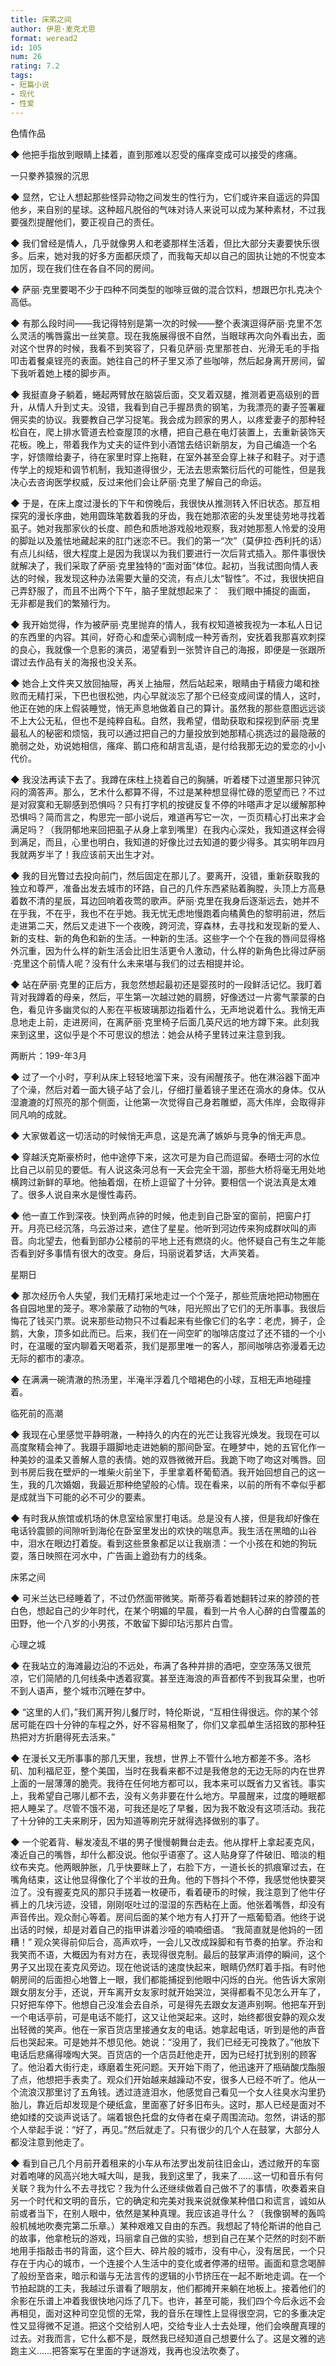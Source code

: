 ```yaml
---
title: 床笫之间
author: 伊恩·麦克尤恩
format: weread2
id: 105
num: 26
rating: 7.2
tags:
- 短篇小说
- 现代
- 性爱
---
```



色情作品

◆ 他把手指放到眼睛上揉着，直到那难以忍受的瘙痒变成可以接受的疼痛。


一只豢养猿猴的沉思

◆ 显然，它让人想起那些怪异动物之间发生的性行为，它们或许来自遥远的异国他乡，来自别的星球。这种超凡脱俗的气味对诗人来说可以成为某种素材，不过我要强烈提醒他们，要正视自己的责任。

◆ 我们曾经是情人，几乎就像男人和老婆那样生活着，但比大部分夫妻要快乐很多。后来，她对我的好多方面都厌烦了，而我每天却以自己的固执让她的不悦变本加厉，现在我们住在各自不同的房间。

◆ 萨丽·克里要喝不少于四种不同类型的咖啡豆做的混合饮料，想跟巴尔扎克决个高低。

◆ 有那么段时间——我记得特别是第一次的时候——整个表演逗得萨丽·克里不怎么灵活的嘴唇露出一丝笑意。现在我施展得很不自然，当眼球再次向外看出去，面对这个世界的时候，我看不到笑容了，只看见萨丽·克里那苍白、光滑无毛的手指叩击着餐桌锃亮的表面。她往自己的杯子里又添了些咖啡，然后起身离开房间，留下我听着她上楼的脚步声。

◆ 我挺直身子躺着，蜷起两臂放在脑袋后面，交叉着双腿，推测着更高级别的晋升，从情人升到丈夫。没错，我看到自己手握昂贵的钢笔，为我漂亮的妻子签署雇佣买卖的协议。我要教自己学习捉笔。我会成为顾家的男人，以疼爱妻子的那种轻松自在，爬上排水管道去检查屋顶的水槽，把自己悬在电灯装置上，去重新装饰天花板。晚上，带着我作为丈夫的证件到小酒馆去结识新朋友，为自己编造一个名字，好馈赠给妻子，待在家里时穿上拖鞋，在室外甚至会穿上袜子和鞋子。对于遗传学上的规矩和调节机制，我知道得很少，无法去思索繁衍后代的可能性，但是我决心去咨询医学权威，反过来他们会让萨丽·克里了解自己的命运。

◆ 于是，在床上度过漫长的下午和傍晚后，我很快从推测转入怀旧状态。那互相探究的漫长序曲，她用圆珠笔数着我的牙齿，我在她那浓密的头发里徒劳地寻找着虱子。她对我那家伙的长度、颜色和质地游戏般地观察，我对她那惹人怜爱的没用的脚趾以及羞怯地藏起来的肛门迷恋不已。我们的第一“次”（莫伊拉·西利托的话）有点儿纠结，很大程度上是因为我误以为我们要进行一次后背式插入。那件事很快就解决了，我们采取了萨丽·克里独特的“面对面”体位。起初，当我试图向情人表达的时候，我发现这种办法需要大量的交流，有点儿太“智性”。不过，我很快把自己弄舒服了，而且不出两个下午，脑子里就想起来了：
 
我们眼中捕捉的画面，
无非都是我们的繁殖行为。

◆ 我开始觉得，作为被萨丽·克里抛弃的情人，我有权知道被我视为一本私人日记的东西里的内容。其间，好奇心和虚荣心调制成一种芳香剂，安抚着我那喜欢刺探的良心，我就像一个息影的演员，渴望看到一张赞许自己的海报，即便是一张跟所谓过去作品有关的海报也没关系。

◆ 她合上文件夹又放回抽屉，再关上抽屉，然后站起来，眼睛由于精疲力竭和挫败而无精打采，下巴也很松弛，内心早就淡忘了那个已经变成间谍的情人，这时，他正在她的床上假装睡觉，悄无声息地做着自己的算计。虽然我的那些意图远远谈不上大公无私，但也不是纯粹自私。自然，我希望，借助获取和探视到萨丽·克里最私人的秘密和烦恼，我可以通过把自己的力量投放到她那精心挑选过的最隐蔽的脆弱之处，劝说她相信，瘙痒、鹅口疮和胡言乱语，是付给我那无边的爱恋的小小代价。

◆ 我没法再读下去了。我蹲在床柱上挠着自己的胸脯，听着楼下过道里那只钟沉闷的滴答声。那么，艺术什么都算不得，不过是某种想显得忙碌的愿望而已？不过是对寂寞和无聊感到恐惧吗？只有打字机的按键反复不停的咔嗒声才足以缓解那种恐惧吗？简而言之，构思完一部小说后，难道再写它一次，一页页精心打出来才会满足吗？（我阴郁地来回把虱子从身上拿到嘴里）在我内心深处，我知道这样会得到满足，而且，心里也明白，我知道的好像比过去知道的要少得多。其实明年四月我就两岁半了！我应该前天出生才对。

◆ 我的目光瞥过去投向前门，然后固定在那儿了。要离开，没错，重新获取我的独立和尊严，准备出发去城市的环路，自己的几件东西紧贴着胸膛，头顶上方高悬着数不清的星辰，耳边回响着夜莺的歌声。萨丽·克里在我身后逐渐远去，她并不在乎我，不在乎，我也不在乎她。我无忧无虑地慢跑着向橘黄色的黎明前进，然后走进第二天，然后又走进下一个夜晚，跨河流，穿森林，去寻找和发现新的爱人、新的支柱、新的角色和新的生活。一种新的生活。这些字一个个在我的唇间显得格外沉重，因为什么样的新生活会比旧生活更令人激动，什么样的新角色比得过萨丽·克里这个前情人呢？没有什么未来堪与我们的过去相提并论。

◆ 站在萨丽·克里的正后方，我忽然想起最初还是婴孩时的一段鲜活记忆。我盯着背对我蹲着的母亲，然后，平生第一次越过她的肩膀，好像透过一片雾气蒙蒙的白色，看见许多幽灵似的人影在平板玻璃那边指着什么，无声地说着什么。我悄无声息地走上前，走进房间，在离萨丽·克里椅子后面几英尺远的地方蹲下来。此刻我来到这里，这似乎是个不可思议的想法：她会从椅子里转过来注意到我。


两断片：199-年3月

◆ 过了一个小时，亨利从床上轻轻地溜下来，没有闹醒孩子。他在淋浴器下面冲了个澡，然后对着一面大镜子站了会儿，仔细打量着镜子里还在滴水的身体。仅从湿漉漉的灯照亮的那个侧面，让他第一次觉得自己身若雕塑，高大伟岸，会取得非同凡响的成就。

◆ 大家做着这一切活动的时候悄无声息，这是充满了嫉妒与竞争的悄无声息。

◆ 穿越沃克斯豪桥时，他中途停下来，这次可是为自己而逗留。泰晤士河的水位比自己以前见的要低。有人说这条河总有一天会完全干涸，那些大桥将毫无用处地横跨过新鲜的草地。他抽着烟，在桥上逗留了十分钟。要相信一个说法真是太难了。很多人说自来水是慢性毒药。

◆ 他一直工作到深夜。快到两点钟的时候，他走到自己卧室的窗前，把窗户打开。月亮已经沉落，乌云游过来，遮住了星星。他听到河边传来狗成群吠叫的声音。向北望去，他看到部办公楼前的平地上还有燃烧的火。他怀疑自己有生之年能否看到好多事情有很大的改变。身后，玛丽说着梦话，大声笑着。


星期日

◆ 那次经历令人失望，我们无精打采地走过一个个笼子，那些荒唐地把动物圈在各自园地里的笼子。寒冷蒙蔽了动物的气味，阳光照出了它们的无所事事。我很后悔花了钱买门票。说来那些动物只不过看起来有些像它们的名字：老虎，狮子，企鹅，大象，顶多如此而已。后来，我们在一间空旷的咖啡店度过了还不错的一个小时，在温暖的室内聊着天喝着茶，我们是那里唯一的客人，那间咖啡店弥漫着无边无际的都市的凄凉。

◆ 在满满一碗清澈的热汤里，半淹半浮着几个暗褐色的小球，互相无声地碰撞着。


临死前的高潮

◆ 我现在心里感觉平静明澈，一种持久的内在的光芒让我容光焕发。我现在可以高度聚精会神了。我蹑手蹑脚地走进她躺的那间卧室。在睡梦中，她的五官化作一种美妙的温柔又善解人意的表情。她的双唇微微开启。我跪下吻了吻这对嘴唇。回到书房后我在壁炉的一堆柴火前坐下，手里拿着杯葡萄酒。我开始回想自己的这一生，我的几次婚姻，我最近那种绝望般的心情。现在看来，以前的所有不幸似乎都是成就当下可能的必不可少的要素。

◆ 有时我从旅馆或机场的休息室给家里打电话。总是没有人接，但是我却好像在电话铃震颤的间隙听到海伦在卧室里发出的欢快的喘息声。我生活在黑暗的山谷中，泪水在眼边打着旋。看到这些景象都足以让我崩溃：一个小孩在和她的狗玩耍，落日映照在河水中，广告画上遒劲有力的线条。


床笫之间

◆ 可米兰达已经睡着了，不过仍然面带微笑。斯蒂芬看着她翻转过来的脖颈的苍白色，想起自己的少年时代，在某个明媚的早晨，看到一片令人心醉的白雪覆盖的田野，他一个八岁的小男孩，不敢留下脚印玷污那片白雪。


心理之城

◆ 在我站立的海滩最边沿的不远处，布满了各种并排的酒吧，空空荡荡又很荒凉，它们简陋的几何线条中透着寂寞。甚至连海浪的声音都传不到我耳朵里，也听不到人语声，整个城市沉睡在梦中。

◆ “这里的人们，”我们离开狗儿餐厅时，特伦斯说，“互相住得很远。你的某个邻居可能在四十分钟的车程之外，好不容易相聚了，你们又拿孤单生活招致的那种狂热把对方折磨得死去活来。”

◆ 在漫长又无所事事的那几天里，我想，世界上不管什么地方都差不多。洛杉矶、加利福尼亚，整个美国，当时在我看来都不过是我倦怠的无边无际的内在世界上面的一层薄薄的脆壳。我待在任何地方都可以，我本来可以既省力又省钱。事实上，我希望自己哪儿都不去，没有义务非要在什么地方。早晨醒来，过度的睡眠都把人睡呆了。尽管不饿不渴，可我还是吃了早餐，因为我不敢没有这项活动。我花了十分钟的工夫来刷牙，因为知道等刷完牙就得选择做别的事了。

◆ 一个驼着背、鬈发凌乱不堪的男子慢慢朝舞台走去。他从撑杆上拿起麦克风，凑近自己的嘴唇，却什么都没说。他似乎语塞了。这人贴身穿了件破旧、暗淡的粗纹布夹克。他两眼肿胀，几乎快要眯上了，右脸下方，一道长长的抓痕窜过去，在嘴角结束，这让他显得像化了个半妆的丑角。他的下唇抖个不停，我感觉他快要哭泣了。没有握麦克风的那只手搓着一枚硬币，看着硬币的时候，我注意到了他牛仔裤上的几块污迹，没错，刚刚呕吐过的湿湿的东西粘在上面。他张着嘴唇，却没有声音传出。观众耐心等着。房间后面的某个地方有人打开了一瓶葡萄酒。他终于说出话的时候，却是对着自己的指甲讲着沙哑的喃喃细语。
“我简直就是他妈的一团糟！”
观众笑得前仰后合，高声欢呼，一会儿又改成跺脚和有节奏的拍掌。乔治和我笑而不语，大概因为有对方在，表现得很克制。最后的鼓掌声消停的瞬间，这个男子又出现在麦克风旁边。现在他说话的速度快起来，眼睛仍然盯着手指。有时他朝房间的后面担心地瞥上一眼，我们都能捕捉到他眼中闪烁的白光。他告诉大家刚跟女朋友分手，还说，开车离开女友家时就开始哭泣，哭得都看不见怎么开车了，只好把车停下。他想自己没准会去自杀，可是得先去跟女友道声别啊。他把车开到一个电话亭前，可是电话不能打，这又让他哭起来。这时，始终都很安静的观众发出轻微的笑声。他在一家百货店里接通女友的电话。她拿起电话，听到是他的声音后也哭起来。可是她并不想见他。她说：“没用了，我们已经无可挽救了。”他放下电话后悲痛得嚎啕大哭。百货店的一个店员赶他走开，因为已经打扰到别的顾客了。他沿着大街行走，琢磨着生死问题。天开始下雨了，他迅速开了瓶硝酸戊酯服了点，他想把手表卖了。观众们开始越来越躁动不安，很多人已经不听了。他从一个流浪汉那里讨了五角钱。透过涟涟泪水，他感觉自己看见一个女人往臭水沟里扔胎儿，靠近后却发现是个硬纸盒，里面塞了好多旧布头。这时，那人已经是面对不绝如缕的交谈声说话了。端着银色托盘的女侍者在桌子周围流动。忽然，讲话的那个人举起手说：“好了，再见。”然后就走了。只有很少的几个人在鼓掌，大部分人都没注意到他走了。

◆ 看到自己几个月前开着租来的小车从布法罗出发前往旧金山，透过敞开的车窗对着咆哮的风高兴地大喊大叫，是我，我到这里了，我来了……这一切和音乐有何关联？我为什么不去寻找它？我为什么还继续做着自己做不了的事情，吹奏着来自另一个时代和文明的音乐，它的确定和完美对我来说就像某种借口和谎言，诚如从前或者当下，在别人眼中，依然是某种真理。我应该追寻什么？（我像钢琴的轰鸣般机械地吹奏完第二乐章。）某种艰难又自由的东西。我想起了特伦斯讲的他自己的故事，他拿枪玩的游戏，玛丽拿自己做的实验，想到自己在某个茫然的时刻不断地用手指敲击书的背面，这个巨大、碎片般的城市，没有中心，没有居民，一个只存在于内心的城市，一个连接个人生活中的变化或者停滞的纽带。画面和意念喝醉了般纷至沓来，暗示和谐与无法言传的逻辑的小节挤压在一起不断地走调。在一个节拍起跳的工夫，我越过乐谱看了眼朋友，他们都摊开来躺在地板上。接着他们的余影在乐谱上冲着我很快地闪烁了几下。也许，甚至可能，我们四个今后永远不会再相见，面对这种司空见惯的无常，我的音乐在理性上显得很空洞，它的多重决定性又显得微不足道。把这个交给别人吧，交给专业人士去处理，他们会唤醒真理的过去。对我而言，它什么都不是，既然我已经知道自己想要什么了。这是文雅的逃跑主义……把答案写在里面的字谜游戏，我再也没法吹奏了。